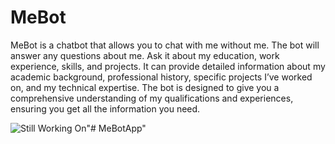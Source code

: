 # MeBot

MeBot is a chatbot that allows you to chat with me without me. The bot will answer any questions about me. Ask it about my education, work experience, skills, and projects. It can provide detailed information about my academic background, professional history, specific projects I’ve worked on, and my technical expertise. The bot is designed to give you a comprehensive understanding of my qualifications and experiences, ensuring you get all the information you need.

![Still Working On](ref/working.gif)"# MeBotApp" 
